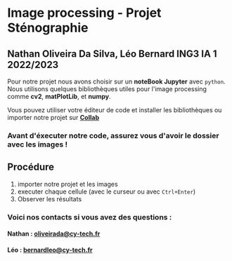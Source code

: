 # Image processing  -  Projet Sténographie
## Nathan Oliveira Da Silva, Léo Bernard ING3 IA 1 2022/2023

Pour notre projet nous avons choisir sur un **noteBook Jupyter** avec `python`. Nous utilisons quelques bibliothèques utiles pour l'image processing comme **cv2**, **matPlotLib**, et **numpy**.


Vous pouvez utiliser votre éditeur de code et installer les bibliothèques ou importer notre projet sur **[Collab](https://colab.research.google.com/)** 

### Avant d'éxecuter notre code, assurez vous d'avoir le dossier avec les images !

## Procédure
1. importer notre projet et les images
2. executer chaque cellule (avec le curseur ou avec `Ctrl+Enter`)
3. Observer les résultats

### Voici nos contacts si vous avez des questions :
#### Nathan : oliveirada@cy-tech.fr
#### Léo : bernardleo@cy-tech.fr
